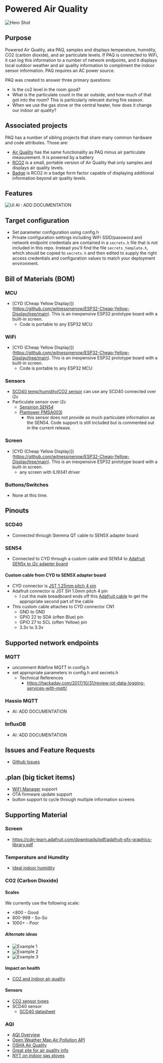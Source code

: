 # Powered Air Quality
![Hero Shot](readme/PAQ_components.jpg)
## Purpose
Powered Air Quality, aka PAQ, samples and displays temperature, humidity, CO2 (carbon dioxide), and air particulate levels. If PAQ is connected to WiFi, it can log this information to a number of network endpoints, and it displays local outdoor weather and air quality information to compliment the indoor sensor information. PAQ requires an AC power source.

PAQ was created to answer three primary questions:
- Is the co2 level in the room good?
- What is the particulate count in the air outside, and how much of that got into the room? This is particularly relevant during fire season.
- When we use the gas stove or the central heater, how does it change our indoor air quality?

## Associated projects
PAQ has a number of sibling projects that share many common hardware and code attributes. Those are:
- [Air Quality](https://github.com/ericklein/air_quality) has the same functionality as PAQ minus air particulate measurement. It is powered by a battery
- [RCO2](https://github.com/ericklein/rco2) is a small, portable version of Air Quality that only samples and displays air quality levels.
- [Badge](https://github.com/ericklein/badge) is RCO2 in a badge form factor capable of displaying additional information beyond air quality levels.
## Features
![UI](readme/PAQ_UI.jpg)
AI : ADD DOCUMENTATION
## Target configuration
- Set parameter configuration using config.h
- Private configuration settings including WiFi SSID/password and network endpoint credentials are contained in a `secrets.h` file that is not included in this repo.  Instead you'll find the file `secrets_template.h`, which should be copied to `secrets.h` and then edited to supply the right access credentials and configuration values to match your deployment environment.
## Bill of Materials (BOM)
### MCU
- [CYD (Cheap Yellow Display)])(https://github.com/witnessmenow/ESP32-Cheap-Yellow-Display/tree/main). This is an inexpensive ESP32 prototype board with a built-in screen.
    - Code is portable to any ESP32 MCU
### WiFi
- [CYD (Cheap Yellow Display)])(https://github.com/witnessmenow/ESP32-Cheap-Yellow-Display/tree/main). This is an inexpensive ESP32 prototype board with a built-in screen.
    - Code is portable to any ESP32 MCU
### Sensors
- [SCD40 temp/humidity/CO2 sensor](https://www.adafruit.com/product/5187)
    can use any SCD40 connected over i2c
- Particulate sensor over i2c
    - [Sensirion SEN54]([SEN54](readme/Sensirion_Datasheet_Environmental_Node_SEN5x.pdf))
    - [Plantower PMSA003I](https://www.adafruit.com/product/4632)
        - this sensor does not provide as much particulate information as the SEN54. Code support is still included but is commented out in the current release.
### Screen
- [CYD (Cheap Yellow Display)])(https://github.com/witnessmenow/ESP32-Cheap-Yellow-Display/tree/main). This is an inexpensive ESP32 prototype board with a built-in screen.
    - any screen with ILI9341 driver
### Buttons/Switches
- None at this time.
## Pinouts
### SCD40
- Connected through Stemma QT cable to SEN5X adapter board
### SEN54
- Connected to CYD through a custom cable and SEN54 to [Adafruit SEN5x to i2c adapter board](https://www.adafruit.com/product/5964)
#### Custom cable from CYD to SEN5X adapter board
- CYD connector is [JST 1.25mm pitch 4 pin](https://www.amazon.com/dp/B0DFCHWTXK?ref=fed_asin_title&th=1)
- Adafruit connector is JST SH 1.0mm pitch 4 pin
    - I cut the male breadboard ends off this [Adafruit cable](https://www.adafruit.com/product/4209) to get the appropriate second part of the cable
- This custom cable attaches to CYD connector CN1
    - GND to GND
    - GPIO 22 to SDA (often Blue) pin
    - GPIO 27 to SCL (often Yellow) pin
    - 3.3v to 3.3v
## Supported network endpoints
### MQTT
- uncomment #define MQTT in config.h
- set appropriate parameters in config.h and secrets.h
    - Technical References
        - https://hackaday.com/2017/10/31/review-iot-data-logging-services-with-mqtt/
### Hassio MQTT
- AI: ADD DOCUMENTATION
### InfluxDB
- AI: ADD DOCUMENTATION
## Issues and Feature Requests
- [Github Issues](https://github.com/ericklein/powered_air_quality/issues)
## .plan (big ticket items)
- [WiFI Manager](https://github.com/tzapu/WiFiManager) support
- OTA firmware update support
- button support to cycle through multiple information screens
## Supporting Material
### Screen
- https://cdn-learn.adafruit.com/downloads/pdf/adafruit-gfx-graphics-library.pdf
### Temperature and Humdity
- [Ideal indoor humidity](https://iaq.works/humidity/indoor-humidity-level-why-is-the-40-60-range-ideal/)
### CO2 (Carbon Dioxide)
#### Scales
We currently use the following scale:
- <800 - Good
- 800-999 - So-So
- 1000+ - Poor
##### Alternate ideas
- ![Example 1](readme/co2_scale_1.png)
- ![Example 2](readme/co2_scale_2.png)
- ![Example 3](readme/co2_scale_3.jpg)
#### Impact on health
- [CO2 and indoor air quality](readme/CO2_and_indoor_air_quality.pdf)
#### Sensors
- [CO2 sensor types](https://www.airgradient.com/blog/co2-sensors-photo-acoustic-vs-ndir-updated/)
- SCD40 sensor
    - [SCD40 datasheet](readme/Sensirion_CO2_Sensors_SCD4x_Datasheet.pdf)
### AQI
- [AQI Overview](readme/aqi_overview.md)
- [Open Weather Map Air Pollution API](https://openweathermap.org/api/air-pollution)
- [OSHA Air Quality](readme/OSHA_Indoor_Air_Quality.pdf)
- [Great site for air quality info](https://itsairborne.com/)
- [NYT on indoor gas stoves](https://www.nytimes.com/2023/01/29/climate/gas-stove-health.html)
